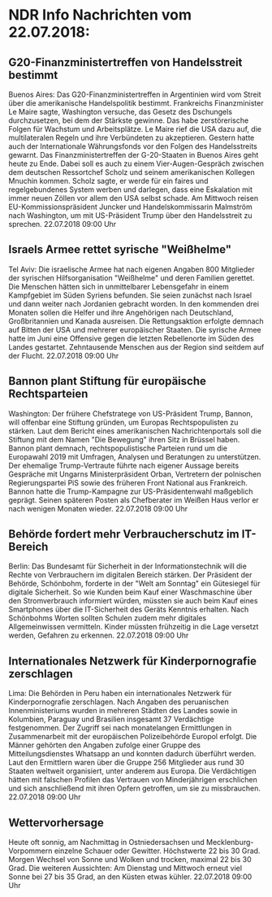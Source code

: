 # NDR Info Nachrichten vom 22.07.2018:


## G20-Finanzministertreffen von Handelsstreit bestimmt
Buenos Aires: Das G20-Finanzministertreffen in Argentinien wird vom Streit über die amerikanische Handelspolitik bestimmt. Frankreichs Finanzminister Le Maire sagte, Washington versuche, das Gesetz des Dschungels durchzusetzen, bei dem der Stärkste gewinne. Das habe zerstörerische Folgen für Wachstum und Arbeitsplätze. Le Maire rief die USA dazu auf, die multilateralen Regeln und ihre Verbündeten zu akzeptieren. Gestern hatte auch der Internationale Währungsfonds vor den Folgen des Handelsstreits gewarnt. Das Finanzministertreffen der G-20-Staaten in Buenos Aires geht heute zu Ende. Dabei soll es auch zu einem Vier-Augen-Gespräch zwischen dem deutschen Ressortchef Scholz und seinem amerikanischen Kollegen Mnuchin kommen. Scholz sagte, er werde für ein faires und regelgebundenes System werben und darlegen, dass eine Eskalation mit immer neuen Zöllen vor allem den USA selbst schade. Am Mittwoch reisen EU-Kommissionspräsident Juncker und Handelskommissarin Malmström nach Washington, um mit US-Präsident Trump über den Handelsstreit zu sprechen. 22.07.2018 09:00 Uhr 

## Israels Armee rettet syrische "Weißhelme"
Tel Aviv: Die israelische Armee hat nach eigenen Angaben 800 Mitglieder der syrischen Hilfsorganisation "Weißhelme" und deren Familien gerettet. Die Menschen hätten sich in unmittelbarer Lebensgefahr in einem Kampfgebiet im Süden Syriens befunden. Sie seien zunächst nach Israel und dann weiter nach Jordanien gebracht worden. In den kommenden drei Monaten sollen die Helfer und ihre Angehörigen nach Deutschland, Großbritannien und Kanada ausreisen. Die Rettungsaktion erfolgte demnach auf Bitten der USA und mehrerer europäischer Staaten. Die syrische Armee hatte im Juni eine Offensive gegen die letzten Rebellenorte im Süden des Landes gestartet. Zehntausende Menschen aus der Region sind seitdem auf der Flucht. 22.07.2018 09:00 Uhr 

## Bannon plant Stiftung für europäische Rechtsparteien
Washington: Der frühere Chefstratege von US-Präsident Trump, Bannon, will offenbar eine Stiftung gründen, um Europas Rechtspopulisten zu stärken. Laut dem Bericht eines amerikanischen Nachrichtenportals soll die Stiftung mit dem Namen "Die Bewegung" ihren Sitz in Brüssel haben. Bannon plant demnach, rechtspopulistische Parteien rund um die Europawahl 2019 mit Umfragen, Analysen und Beratungen zu unterstützen. Der ehemalige Trump-Vertraute führte nach eigener Aussage bereits Gespräche mit Ungarns Ministerpräsident Orban, Vertretern der polnischen Regierungspartei PiS sowie des früheren Front National aus Frankreich. Bannon hatte die Trump-Kampagne zur US-Präsidentenwahl maßgeblich geprägt. Seinen späteren Posten als Chefberater im Weißen Haus verlor er nach wenigen Monaten wieder. 22.07.2018 09:00 Uhr 

## Behörde fordert mehr Verbraucherschutz im IT-Bereich
Berlin: Das Bundesamt für Sicherheit in der Informationstechnik will die Rechte von Verbrauchern im digitalen Bereich stärken. Der Präsident der Behörde, Schönbohm, forderte in der "Welt am Sonntag" ein Gütesiegel für digitale Sicherheit. So wie Kunden beim Kauf einer Waschmaschine über den Stromverbrauch informiert würden, müssten sie auch beim Kauf eines Smartphones über die IT-Sicherheit des Geräts Kenntnis erhalten. Nach Schönbohms Worten sollten Schulen zudem mehr digitales Allgemeinwissen vermitteln. Kinder müssten frühzeitig in die Lage versetzt werden, Gefahren zu erkennen. 22.07.2018 09:00 Uhr 

## Internationales Netzwerk für Kinderpornografie zerschlagen
Lima: Die Behörden in Peru haben ein internationales Netzwerk für Kinderpornografie zerschlagen. Nach Angaben des peruanischen Innenministeriums wurden in mehreren Städten des Landes sowie in Kolumbien, Paraguay und Brasilien insgesamt 37 Verdächtige festgenommen. Der Zugriff sei nach monatelangen Ermittlungen in Zusammenarbeit mit der europäischen Polizeibehörde Europol erfolgt. Die Männer gehörten den Angaben zufolge einer Gruppe des Mitteilungsdienstes Whatsapp an und konnten dadurch überführt werden. Laut den Ermittlern waren über die Gruppe 256 Mitglieder aus rund 30 Staaten weltweit organisiert, unter anderem aus Europa. Die Verdächtigen hätten mit falschen Profilen das Vertrauen von Minderjährigen erschlichen und sich anschließend mit ihren Opfern getroffen, um sie zu missbrauchen. 22.07.2018 09:00 Uhr 

## Wettervorhersage
Heute oft sonnig, am Nachmittag in Ostniedersachsen und Mecklenburg-Vorpommern einzelne Schauer oder Gewitter. Höchstwerte 22 bis 30 Grad. Morgen Wechsel von Sonne und Wolken und trocken, maximal 22 bis 30 Grad. Die weiteren Aussichten: Am Dienstag und Mittwoch erneut viel Sonne bei 27 bis 35 Grad, an den Küsten etwas kühler. 22.07.2018 09:00 Uhr 
